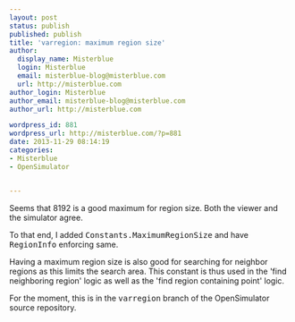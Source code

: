 ```yaml
---
layout: post
status: publish
published: publish
title: 'varregion: maximum region size'
author:
  display_name: Misterblue
  login: Misterblue
  email: misterblue-blog@misterblue.com
  url: http://misterblue.com
author_login: Misterblue
author_email: misterblue-blog@misterblue.com
author_url: http://misterblue.com

wordpress_id: 881
wordpress_url: http://misterblue.com/?p=881
date: 2013-11-29 08:14:19
categories:
- Misterblue
- OpenSimulator


---
```

Seems that 8192 is a good maximum for region size. Both the viewer and the simulator agree.

To that end, I added <tt>Constants.MaximumRegionSize</tt> and have <tt>RegionInfo</tt> enforcing same.

Having a maximum region size is also good for searching for neighbor regions as this limits the search area. This constant is thus used in the 'find neighboring region' logic as well as the 'find region containing point' logic.

For the moment, this is in the <tt>varregion</tt> branch of the OpenSimulator source repository.
